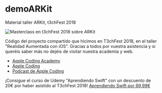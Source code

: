 # demoARKit
Material taller ARKit, t3chFest 2018

![Masterclass en t3chFest 2018 sobre ARKit](https://i2.wp.com/applecodingacademy.com/web/wp-content/uploads/2018/03/t3chfest-masterclass.jpeg?w=1920&ssl=1)

Código del proyecto compartido que hicimos en T3chFest 2018, en el taller "Realidad Aumentada con iOS". Gracias a todos por vuestra asistencia y si queréis saber más no dejéis de visitar nuestra academia y web.

- [Apple Coding Academy](https://applecodingacademy.com)
- [Apple Coding](https://applecoding.com)
- [Podcast de Apple Coding](https://cuonda.com/apple-coding)

¡Consigue el curso de Udemy "Aprendiendo Swift" con un descuento de 20€ por haber asistido al T3chFest 2018!
[Aprendiendo Swift por 69,99€](https://www.udemy.com/comenzando-con-swift/?couponCode=T3CHFEST-2018)

